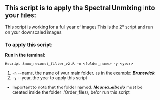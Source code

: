 ## This script is to apply the Spectral Unmixing into your files:
This script is working for a full year of images
This is the 2° script and run on your downscaled images

### To apply this script:

**Run in the terminal:**

    Rscript Snow_reconst_filter_v2.R -n <folder_name> -y <year>
    
1. -n --name, the name of your main folder, as in the example: ***Brunswick***
2. -y --year, the year to apply this script
- Important to note that the folder named: ***Mesma_albedo*** must be created inside the folder ./Order_files/<name>, befor run this script